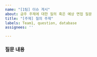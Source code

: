 ```yaml
---
name: "[1팀] 이슈 게시"
about: 금주 주제에 대한 질의 혹은 예상 면접 질문
title: "[주제] 질의 주제"
labels: Team1, question, database
assignees: ''

---
```


### 질문 내용

